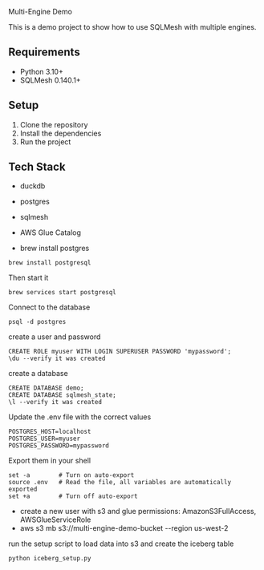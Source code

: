 Multi-Engine Demo

This is a demo project to show how to use SQLMesh with multiple engines.

## Requirements

- Python 3.10+
- SQLMesh 0.140.1+

## Setup

1. Clone the repository
2. Install the dependencies
3. Run the project

## Tech Stack

- duckdb
- postgres
- sqlmesh
- AWS Glue Catalog

- brew install postgres

```
brew install postgresql
```

Then start it

```
brew services start postgresql
```

Connect to the database
```
psql -d postgres
```

create a user and password
```
CREATE ROLE myuser WITH LOGIN SUPERUSER PASSWORD 'mypassword';
\du --verify it was created
```

create a database
```
CREATE DATABASE demo;
CREATE DATABASE sqlmesh_state;
\l --verify it was created
```

Update the .env file with the correct values

```
POSTGRES_HOST=localhost
POSTGRES_USER=myuser
POSTGRES_PASSWORD=mypassword
```

Export them in your shell

```
set -a        # Turn on auto-export
source .env   # Read the file, all variables are automatically exported
set +a        # Turn off auto-export
```

- create a new user with s3 and glue permissions: AmazonS3FullAccess, AWSGlueServiceRole
- aws s3 mb s3://multi-engine-demo-bucket --region us-west-2

run the setup script to load data into s3 and create the iceberg table
```
python iceberg_setup.py
```

